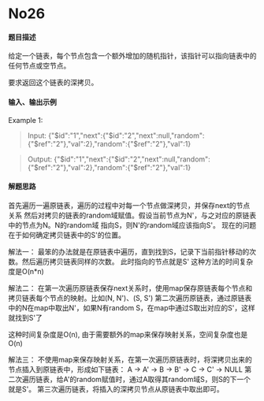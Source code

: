 # No26
#### 题目描述
给定一个链表，每个节点包含一个额外增加的随机指针，该指针可以指向链表中的任何节点或空节点。

要求返回这个链表的深拷贝。 
#### 输入、输出示例
Example 1:
> Input: {"$id":"1","next":{"$id":"2","next":null,"random":{"$ref":"2"},"val":2},"random":{"$ref":"2"},"val":1}

> Output: {"$id":"1","next":{"$id":"2","next":null,"random":{"$ref":"2"},"val":2},"random":{"$ref":"2"},"val":1}

#### 解题思路

首先遍历一遍原链表，遍历的过程中对每一个节点做深拷贝，并保存next的节点关系
然后对拷贝的链表的random域赋值。假设当前节点为N'，与之对应的原链表中的节点为N。N的random域
指向S，则N'的random域应该指向S'。
现在的问题在于如何确定拷贝链表中的S'的位置。

解法一：
最笨的办法就是在原链表中遍历，直到找到S，记录下当前指针移动的次数。然后遍历拷贝链表同样的次数。
此时指向的节点就是S'
这种方法的时间复杂度是O(n*n)

解法二：
在第一次遍历原链表保存next关系时，使用map保存原链表每个节点和拷贝链表每个节点的映射。比如(N, N')、(S, S')
第二次遍历原链表，通过原链表中的N在map中取出N'，如果N有random S，在map中通过S取出对应的S'，这样就找到S'了

这种时间复杂度是O(n), 由于需要额外的map来保存映射关系，空间复杂度也是O(n)

解法三：
不使用map来保存映射关系，在第一次遍历原链表时，将深拷贝出来的节点插入到原链表中，形成如下链表：
A -> A' -> B -> B' -> C -> C' -> NULL
第二次遍历链表，给A'的random赋值时，通过A取得其random域S，则S的下一个就是S'。
第三次遍历链表，将插入的深拷贝节点从原链表中取出即可。
